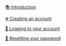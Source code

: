 [📚 Introduction](?module=skwal-net-user-guide&section=introduction)

[➕ Creating an account](?module=skwal-net-user-guide&section=creating-an-account)

[🚪 Logging to your account](?module=skwal-net-user-guide&section=logging-to-your-account)

[🔐 Resetting your password](?module=skwal-net-user-guide&section=resetting-your-password)
